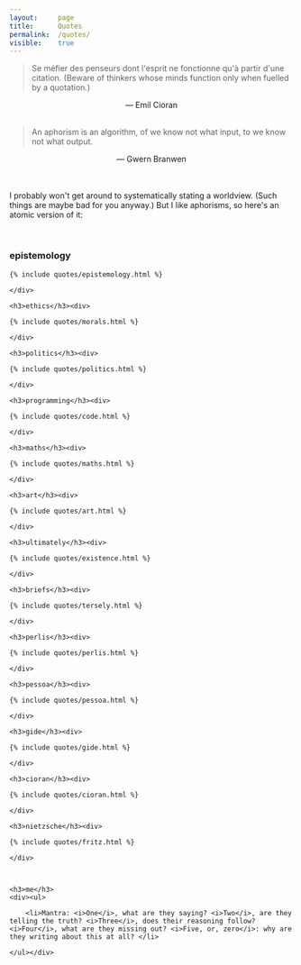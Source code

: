 ```yaml
---
layout: 	page
title: 		Quotes
permalink: 	/quotes/
visible:	true
---
```


> Se méfier des penseurs dont l'esprit ne fonctionne qu'à partir d'une citation.
(Beware of thinkers whose minds function only when fuelled by a quotation.)

<div align="center">— Emil Cioran</div><br>

> An aphorism is an algorithm, of we know not what input,
to we know not what output.

<div align="center">— Gwern Branwen</div><br>

<br>

I probably won't get around to systematically stating a worldview. (Such things are maybe bad for you anyway.) But I like aphorisms, so here's an atomic version of it:

<br>

<div class="accordion">
	<h3>epistemology</h3><div>

	{% include quotes/epistemology.html %}

	</div>

	<h3>ethics</h3><div>

	{% include quotes/morals.html %}

	</div>
	
	<h3>politics</h3><div>

	{% include quotes/politics.html %}

	</div>
	
	<h3>programming</h3><div>

	{% include quotes/code.html %}

	</div>
	
	<h3>maths</h3><div>

	{% include quotes/maths.html %}

	</div>

	<h3>art</h3><div>
	
	{% include quotes/art.html %}

	</div>
	
	<h3>ultimately</h3><div>

	{% include quotes/existence.html %}
	
	</div>
	
	<h3>briefs</h3><div>

	{% include quotes/tersely.html %}
	
	</div>
	
	<h3>perlis</h3><div>

	{% include quotes/perlis.html %}

	</div>

	<h3>pessoa</h3><div>

	{% include quotes/pessoa.html %}

	</div>

	<h3>gide</h3><div>

	{% include quotes/gide.html %}

	</div>

	<h3>cioran</h3><div>

	{% include quotes/cioran.html %}

	</div>

	<h3>nietzsche</h3><div>

	{% include quotes/fritz.html %}

	</div>



	<h3>me</h3>
	<div><ul>

		<li>Mantra: <i>One</i>, what are they saying? <i>Two</i>, are they telling the truth? <i>Three</i>, does their reasoning follow? <i>Four</i>, what are they missing out? <i>Five, or, zero</i>: why are they writing about this at all? </li>

	</ul></div>

</div>
